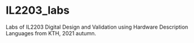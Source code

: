 # IL2203_labs
Labs of IL2203 Digital Design and Validation using Hardware Description Languages from KTH, 2021 autumn.
